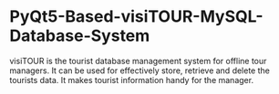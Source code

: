 # PyQt5-Based-visiTOUR-MySQL-Database-System
visiTOUR is the tourist database management system for offline tour managers. It can be used for effectively store, retrieve and delete the tourists data. It makes tourist information handy for the manager.
